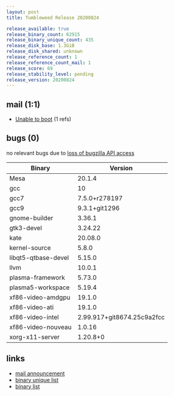 ```yaml
---
layout: post
title: Tumbleweed Release 20200824

release_available: true
release_binary_count: 62915
release_binary_unique_count: 435
release_disk_base: 1.3GiB
release_disk_shared: unknown
release_reference_count: 1
release_reference_count_mail: 1
release_score: 69
release_stability_level: pending
release_version: 20200824
---
```


## mail (1:1)

- [Unable to boot](https://lists.opensuse.org/opensuse-factory/2020-08/msg00354.html) (1 refs)

## bugs (0)

<!--more-->

no relevant bugs due to [loss of bugzilla API access](https://bugzilla.opensuse.org/show_bug.cgi?id=1157722)

Binary | Version
--- | ---
Mesa | 20.1.4
gcc | 10
gcc7 | 7.5.0+r278197
gcc9 | 9.3.1+git1296
gnome-builder | 3.36.1
gtk3-devel | 3.24.22
kate | 20.08.0
kernel-source | 5.8.0
libqt5-qtbase-devel | 5.15.0
llvm | 10.0.1
plasma-framework | 5.73.0
plasma5-workspace | 5.19.4
xf86-video-amdgpu | 19.1.0
xf86-video-ati | 19.1.0
xf86-video-intel | 2.99.917+git8674.25c9a2fcc
xf86-video-nouveau | 1.0.16
xorg-x11-server | 1.20.8+0

## links

- [mail announcement](https://lists.opensuse.org/opensuse-factory/2020-08/msg00230.html)
- [binary unique list](http://download.opensuse.org/history/20200824/rpm.unique.list)
- [binary list](http://download.opensuse.org/history/20200824/rpm.list)
